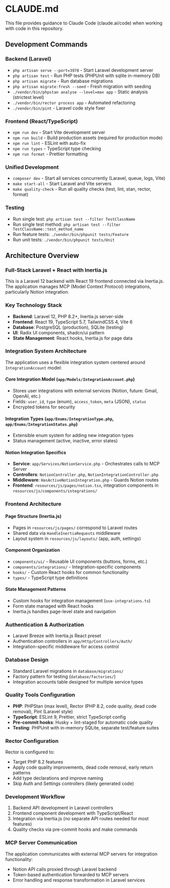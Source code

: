 # CLAUDE.md

This file provides guidance to Claude Code (claude.ai/code) when working with code in this repository.

## Development Commands

### Backend (Laravel)
- `php artisan serve --port=3978` - Start Laravel development server
- `php artisan test` - Run PHP tests (PHPUnit with sqlite in-memory DB)
- `php artisan migrate` - Run database migrations
- `php artisan migrate:fresh --seed` - Fresh migration with seeding
- `./vendor/bin/phpstan analyse --level=max app` - Static analysis (strictest level)
- `./vendor/bin/rector process app` - Automated refactoring
- `./vendor/bin/pint` - Laravel code style fixer

### Frontend (React/TypeScript)
- `npm run dev` - Start Vite development server
- `npm run build` - Build production assets (required for production mode)
- `npm run lint` - ESLint with auto-fix
- `npm run types` - TypeScript type checking
- `npm run format` - Prettier formatting

### Unified Development
- `composer dev` - Start all services concurrently (Laravel, queue, logs, Vite)
- `make start-all` - Start Laravel and Vite servers
- `make quality-check` - Run all quality checks (test, lint, stan, rector, format)

### Testing
- Run single test: `php artisan test --filter TestClassName`
- Run single test method: `php artisan test --filter TestClassName::test_method_name`
- Run feature tests: `./vendor/bin/phpunit tests/Feature`
- Run unit tests: `./vendor/bin/phpunit tests/Unit`

## Architecture Overview

### Full-Stack Laravel + React with Inertia.js
This is a Laravel 12 backend with React 19 frontend connected via Inertia.js. The application manages MCP (Model Context Protocol) integrations, particularly Notion integration.

### Key Technology Stack
- **Backend**: Laravel 12, PHP 8.2+, Inertia.js server-side
- **Frontend**: React 19, TypeScript 5.7, TailwindCSS 4, Vite 6
- **Database**: PostgreSQL (production), SQLite (testing)
- **UI**: Radix UI components, shadcn/ui pattern
- **State Management**: React hooks, Inertia.js for page data

### Integration System Architecture
The application uses a flexible integration system centered around `IntegrationAccount` model:

#### Core Integration Model (`app/Models/IntegrationAccount.php`)
- Stores user integrations with external services (Notion, future: Gmail, OpenAI, etc.)
- Fields: `user_id`, `type` (enum), `access_token`, `meta` (JSON), `status`
- Encrypted tokens for security

#### Integration Types (`app/Enums/IntegrationType.php`, `app/Enums/IntegrationStatus.php`)
- Extensible enum system for adding new integration types
- Status management (active, inactive, error states)

#### Notion Integration Specifics
- **Service**: `app/Services/NotionService.php` - Orchestrates calls to MCP Server
- **Controllers**: `NotionController.php`, `NotionIntegrationController.php` 
- **Middleware**: `HasActiveNotionIntegration.php` - Guards Notion routes
- **Frontend**: `resources/js/pages/notion.tsx`, integration components in `resources/js/components/integrations/`

### Frontend Architecture

#### Page Structure (Inertia.js)
- Pages in `resources/js/pages/` correspond to Laravel routes
- Shared data via `HandleInertiaRequests` middleware
- Layout system in `resources/js/layouts/` (app, auth, settings)

#### Component Organization
- `components/ui/` - Reusable UI components (buttons, forms, etc.)
- `components/integrations/` - Integration-specific components
- `hooks/` - Custom React hooks for common functionality
- `types/` - TypeScript type definitions

#### State Management Patterns
- Custom hooks for integration management (`use-integrations.ts`)
- Form state managed with React hooks
- Inertia.js handles page-level state and navigation

### Authentication & Authorization
- Laravel Breeze with Inertia.js React preset
- Authentication controllers in `app/Http/Controllers/Auth/`
- Integration-specific middleware for access control

### Database Design
- Standard Laravel migrations in `database/migrations/`
- Factory pattern for testing (`database/factories/`)
- Integration accounts table designed for multiple service types

### Quality Tools Configuration
- **PHP**: PHPStan (max level), Rector (PHP 8.2, code quality, dead code removal), Pint (Laravel style)
- **TypeScript**: ESLint 9, Prettier, strict TypeScript config
- **Pre-commit hooks**: Husky + lint-staged for automatic code quality
- **Testing**: PHPUnit with in-memory SQLite, separate test/feature suites

### Rector Configuration
Rector is configured to:
- Target PHP 8.2 features
- Apply code quality improvements, dead code removal, early return patterns
- Add type declarations and improve naming
- Skip Auth and Settings controllers (likely generated code)

### Development Workflow
1. Backend API development in Laravel controllers
2. Frontend component development with TypeScript/React
3. Integration via Inertia.js (no separate API routes needed for most features)
4. Quality checks via pre-commit hooks and make commands

### MCP Server Communication
The application communicates with external MCP servers for integration functionality:
- Notion API calls proxied through Laravel backend
- Token-based authentication forwarded to MCP servers
- Error handling and response transformation in Laravel services